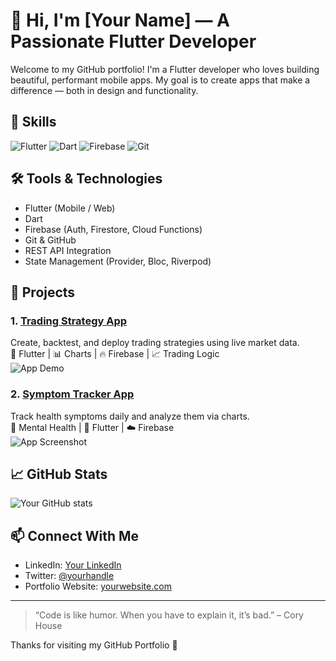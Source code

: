 # 👋 Hi, I'm [Your Name] — A Passionate Flutter Developer

Welcome to my GitHub portfolio! I'm a Flutter developer who loves building beautiful, performant mobile apps. My goal is to create apps that make a difference — both in design and functionality.

## 🚀 Skills

![Flutter](https://img.shields.io/badge/Flutter-02569B?style=for-the-badge&logo=flutter&logoColor=white)
![Dart](https://img.shields.io/badge/Dart-0175C2?style=for-the-badge&logo=dart&logoColor=white)
![Firebase](https://img.shields.io/badge/Firebase-FFCA28?style=for-the-badge&logo=firebase&logoColor=black)
![Git](https://img.shields.io/badge/Git-F05032?style=for-the-badge&logo=git&logoColor=white)

<!-- Add more badges like REST APIs, Provider, Bloc, etc. -->

## 🛠 Tools & Technologies

- Flutter (Mobile / Web)
- Dart
- Firebase (Auth, Firestore, Cloud Functions)
- Git & GitHub
- REST API Integration
- State Management (Provider, Bloc, Riverpod)

## 📱 Projects

### 1. [Trading Strategy App](https://github.com/yourusername/strategy-trading-app)
Create, backtest, and deploy trading strategies using live market data.  
📱 Flutter | 📊 Charts | 🔥 Firebase | 📈 Trading Logic  
![App Demo](link-to-gif-or-image)

### 2. [Symptom Tracker App](https://github.com/yourusername/symptom-tracker)
Track health symptoms daily and analyze them via charts.  
🧠 Mental Health | 📱 Flutter | ☁️ Firebase  
![App Screenshot](link-to-image)

<!-- Add more projects in similar format -->

## 📈 GitHub Stats

![Your GitHub stats](https://github-readme-stats.vercel.app/api?username=yourusername&show_icons=true&theme=tokyonight)

## 📫 Connect With Me

- LinkedIn: [Your LinkedIn](https://linkedin.com/in/yourname)
- Twitter: [@yourhandle](https://twitter.com/yourhandle)
- Portfolio Website: [yourwebsite.com](https://yourwebsite.com)

---

> “Code is like humor. When you have to explain it, it’s bad.” – Cory House

Thanks for visiting my GitHub Portfolio 🙏
